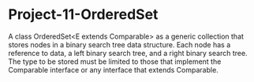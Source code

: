 # Project-11-OrderedSet

A class OrderedSet<E extends Comparable<E>> as a generic collection that stores nodes in a binary
search tree data structure. Each node has a reference to data, a left binary search tree, and a right binary search tree.
The type to be stored must be limited to those that implement the Comparable interface or any interface that extends
Comparable.
